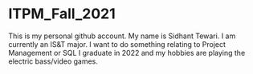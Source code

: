 # ITPM_Fall_2021
This is my personal github account.
My name is Sidhant Tewari.
I am currently an IS&T major.
I want to do something relating to Project Management or SQL
I graduate in 2022 and my hobbies are playing the electric bass/video games. 

